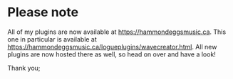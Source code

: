 # Please note

All of my plugins are now available at https://hammondeggsmusic.ca. This one in particular is available at https://hammondeggsmusic.ca/logueplugins/wavecreator.html. All new plugins are now hosted there as well, so head on over and have a look!

Thank you;

